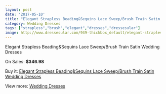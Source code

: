 ```yaml
---
layout: post
date: '2017-05-10'
title: "Elegant Strapless Beading&Sequins Lace Sweep/Brush Train Satin Wedding Dresses"
category: Wedding Dresses
tags: ["strapless","brush","elegant","dresses","dressesular"]
image: http://www.dressesular.com/949-thickbox_default/elegant-strapless-beadingsequins-lace-sweep-brush-train-satin-wedding-dresses.jpg
---
```

Elegant Strapless Beading&Sequins Lace Sweep/Brush Train Satin Wedding Dresses

On Sales: **$346.98**
<a href="https://www.dressesular.com/wedding-dresses/280-elegant-strapless-beadingsequins-lace-sweep-brush-train-satin-wedding-dresses.html"><amp-img layout="responsive" width="600" height="600" src="//www.dressesular.com/949-thickbox_default/elegant-strapless-beadingsequins-lace-sweep-brush-train-satin-wedding-dresses.jpg" alt="Elegant Strapless Beading&Sequins Lace Sweep/Brush Train Satin Wedding Dresses 0" /></a>
<a href="https://www.dressesular.com/wedding-dresses/280-elegant-strapless-beadingsequins-lace-sweep-brush-train-satin-wedding-dresses.html"><amp-img layout="responsive" width="600" height="600" src="//www.dressesular.com/950-thickbox_default/elegant-strapless-beadingsequins-lace-sweep-brush-train-satin-wedding-dresses.jpg" alt="Elegant Strapless Beading&Sequins Lace Sweep/Brush Train Satin Wedding Dresses 1" /></a>

Buy it: [Elegant Strapless Beading&Sequins Lace Sweep/Brush Train Satin Wedding Dresses](https://www.dressesular.com/wedding-dresses/280-elegant-strapless-beadingsequins-lace-sweep-brush-train-satin-wedding-dresses.html "Elegant Strapless Beading&Sequins Lace Sweep/Brush Train Satin Wedding Dresses")

View more: [Wedding Dresses](https://www.dressesular.com/3-wedding-dresses "Wedding Dresses")